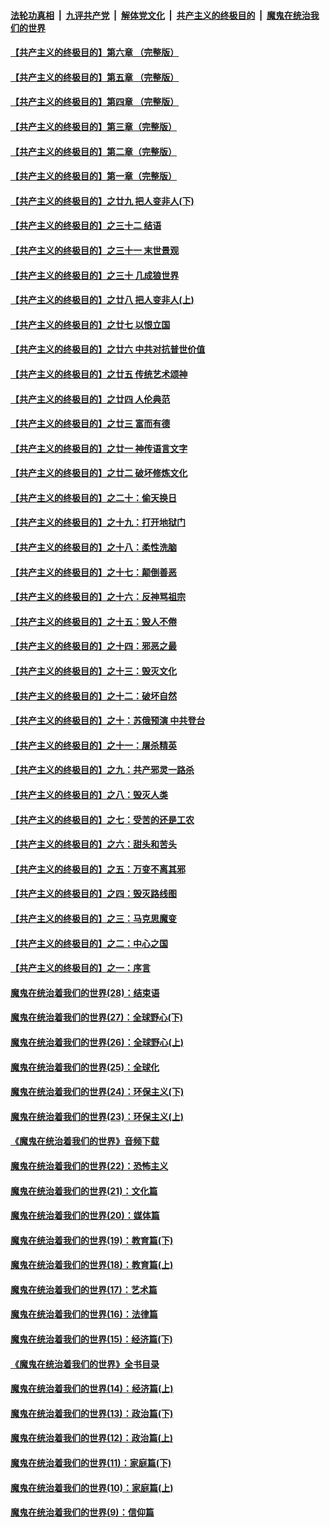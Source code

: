 

####  [法轮功真相](../../../../basic/blob/master/README.md?t=05130031) &nbsp;|&nbsp; [九评共产党](../../../../9ping.md/blob/master/README.md?t=05130031) &nbsp;|&nbsp; [解体党文化](../../../../jtdwh.md/blob/master/README.md?t=05130031)  &nbsp;|&nbsp; [共产主义的终极目的](../../../../gczydzjmd.md/blob/master/README.md?t=05130031) &nbsp;|&nbsp; [魔鬼在统治我们的世界](../../../../mgztzwmdsj.md/blob/master/README.md?t=05130031) 

#### [【共产主义的终极目的】第六章 （完整版）](../pages/nsc422/n11428913.md?t=05130031) 

#### [【共产主义的终极目的】第五章 （完整版）](../pages/nsc422/n11428912.md?t=05130031) 

#### [【共产主义的终极目的】第四章 （完整版）](../pages/nsc422/n11428907.md?t=05130031) 

#### [【共产主义的终极目的】第三章（完整版）](../pages/nsc422/n11428848.md?t=05130031) 

#### [【共产主义的终极目的】第二章（完整版）](../pages/nsc422/n11428831.md?t=05130031) 

#### [【共产主义的终极目的】第一章（完整版）](../pages/nsc422/n11417651.md?t=05130031) 

#### [【共产主义的终极目的】之廿九 把人变非人(下)](../pages/nsc422/n11344140.md?t=05130031) 

#### [【共产主义的终极目的】之三十二 结语](../pages/nsc422/n11360535.md?t=05130031) 

#### [【共产主义的终极目的】之三十一 末世景观](../pages/nsc422/n11351129.md?t=05130031) 

#### [【共产主义的终极目的】之三十 几成狼世界](../pages/nsc422/n11348280.md?t=05130031) 

#### [【共产主义的终极目的】之廿八 把人变非人(上)](../pages/nsc422/n11340492.md?t=05130031) 

#### [【共产主义的终极目的】之廿七 以恨立国](../pages/nsc422/n11336944.md?t=05130031) 

#### [【共产主义的终极目的】之廿六 中共对抗普世价值](../pages/nsc422/n11324785.md?t=05130031) 

#### [【共产主义的终极目的】之廿五 传统艺术颂神](../pages/nsc422/n11296396.md?t=05130031) 

#### [【共产主义的终极目的】之廿四 人伦典范](../pages/nsc422/n11296397.md?t=05130031) 

#### [【共产主义的终极目的】之廿三 富而有德](../pages/nsc422/n11283598.md?t=05130031) 

#### [【共产主义的终极目的】之廿一 神传语言文字](../pages/nsc422/n11263265.md?t=05130031) 

#### [【共产主义的终极目的】之廿二 破坏修炼文化](../pages/nsc422/n11245728.md?t=05130031) 

#### [【共产主义的终极目的】之二十：偷天换日](../pages/nsc422/n11238846.md?t=05130031) 

#### [【共产主义的终极目的】之十九：打开地狱门](../pages/nsc422/n11206376.md?t=05130031) 

#### [【共产主义的终极目的】之十八：柔性洗脑](../pages/nsc422/n11199994.md?t=05130031) 

#### [【共产主义的终极目的】之十七：颠倒善恶](../pages/nsc422/n11179782.md?t=05130031) 

#### [【共产主义的终极目的】之十六：反神骂祖宗](../pages/nsc422/n11166798.md?t=05130031) 

#### [【共产主义的终极目的】之十五：毁人不倦](../pages/nsc422/n11166792.md?t=05130031) 

#### [【共产主义的终极目的】之十四：邪恶之最](../pages/nsc422/n11150249.md?t=05130031) 

#### [【共产主义的终极目的】之十三：毁灭文化](../pages/nsc422/n11135227.md?t=05130031) 

#### [【共产主义的终极目的】之十二：破坏自然](../pages/nsc422/n11135214.md?t=05130031) 

#### [【共产主义的终极目的】之十：苏俄预演 中共登台](../pages/nsc422/n11118424.md?t=05130031) 

#### [【共产主义的终极目的】之十一：屠杀精英](../pages/nsc422/n11118442.md?t=05130031) 

#### [【共产主义的终极目的】之九：共产邪灵一路杀](../pages/nsc422/n11114139.md?t=05130031) 

#### [【共产主义的终极目的】之八：毁灭人类](../pages/nsc422/n11108503.md?t=05130031) 

#### [【共产主义的终极目的】之七：受苦的还是工农](../pages/nsc422/n11101809.md?t=05130031) 

#### [【共产主义的终极目的】之六：甜头和苦头](../pages/nsc422/n11096971.md?t=05130031) 

#### [【共产主义的终极目的】之五：万变不离其邪](../pages/nsc422/n11091285.md?t=05130031) 

#### [【共产主义的终极目的】之四：毁灭路线图](../pages/nsc422/n11086284.md?t=05130031) 

#### [【共产主义的终极目的】之三：马克思魔变](../pages/nsc422/n11061941.md?t=05130031) 

#### [【共产主义的终极目的】之二：中心之国](../pages/nsc422/n11047728.md?t=05130031) 

#### [【共产主义的终极目的】之一：序言](../pages/nsc422/n11086077.md?t=05130031) 

#### [魔鬼在统治着我们的世界(28)：结束语](../pages/nsc422/n10936246.md?t=05130031) 

#### [魔鬼在统治着我们的世界(27)：全球野心(下)](../pages/nsc422/n10928319.md?t=05130031) 

#### [魔鬼在统治着我们的世界(26)：全球野心(上)](../pages/nsc422/n10900318.md?t=05130031) 

#### [魔鬼在统治着我们的世界(25)：全球化](../pages/nsc422/n10788205.md?t=05130031) 

#### [魔鬼在统治着我们的世界(24)：环保主义(下)](../pages/nsc422/n10695307.md?t=05130031) 

#### [魔鬼在统治着我们的世界(23)：环保主义(上)](../pages/nsc422/n10688613.md?t=05130031) 

#### [《魔鬼在统治着我们的世界》音频下载](../pages/nsc422/n10635553.md?t=05130031) 

#### [魔鬼在统治着我们的世界(22)：恐怖主义](../pages/nsc422/n10614727.md?t=05130031) 

#### [魔鬼在统治着我们的世界(21)：文化篇](../pages/nsc422/n10597706.md?t=05130031) 

#### [魔鬼在统治着我们的世界(20)：媒体篇](../pages/nsc422/n10586579.md?t=05130031) 

#### [魔鬼在统治着我们的世界(19)：教育篇(下)](../pages/nsc422/n10564808.md?t=05130031) 

#### [魔鬼在统治着我们的世界(18)：教育篇(上)](../pages/nsc422/n10526970.md?t=05130031) 

#### [魔鬼在统治着我们的世界(17)：艺术篇](../pages/nsc422/n10499093.md?t=05130031) 

#### [魔鬼在统治着我们的世界(16)：法律篇](../pages/nsc422/n10485969.md?t=05130031) 

#### [魔鬼在统治着我们的世界(15)：经济篇(下)](../pages/nsc422/n10469975.md?t=05130031) 

#### [《魔鬼在统治着我们的世界》全书目录](../pages/nsc422/n10464261.md?t=05130031) 

#### [魔鬼在统治着我们的世界(14)：经济篇(上)](../pages/nsc422/n10457370.md?t=05130031) 

#### [魔鬼在统治着我们的世界(13)：政治篇(下)](../pages/nsc422/n10448270.md?t=05130031) 

#### [魔鬼在统治着我们的世界(12)：政治篇(上)](../pages/nsc422/n10444576.md?t=05130031) 

#### [魔鬼在统治着我们的世界(11)：家庭篇(下)](../pages/nsc422/n10440961.md?t=05130031) 

#### [魔鬼在统治着我们的世界(10)：家庭篇(上)](../pages/nsc422/n10435448.md?t=05130031) 

#### [魔鬼在统治着我们的世界(9)：信仰篇](../pages/nsc422/n10432159.md?t=05130031) 

